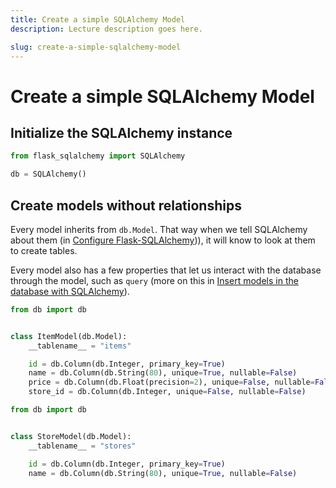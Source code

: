 ```yaml
---
title: Create a simple SQLAlchemy Model
description: Lecture description goes here.

slug: create-a-simple-sqlalchemy-model
---
```


# Create a simple SQLAlchemy Model

## Initialize the SQLAlchemy instance

```python title="db.py"
from flask_sqlalchemy import SQLAlchemy

db = SQLAlchemy()
```

## Create models without relationships

Every model inherits from `db.Model`. That way when we tell SQLAlchemy about them (in [Configure Flask-SQLAlchemy](../configure_flask_sqlalchemy))), it will know to look at them to create tables.

Every model also has a few properties that let us interact with the database through the model, such as `query` (more on this in [Insert models in the database with SQLAlchemy](../insert_models_sqlalchemy)).

```python title="models/item.py"
from db import db


class ItemModel(db.Model):
    __tablename__ = "items"

    id = db.Column(db.Integer, primary_key=True)
    name = db.Column(db.String(80), unique=True, nullable=False)
    price = db.Column(db.Float(precision=2), unique=False, nullable=False)
    store_id = db.Column(db.Integer, unique=False, nullable=False)
```

```python title="models/store.py"
from db import db


class StoreModel(db.Model):
    __tablename__ = "stores"

    id = db.Column(db.Integer, primary_key=True)
    name = db.Column(db.String(80), unique=True, nullable=False)
```